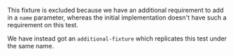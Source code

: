 This fixture is excluded because we have an additional requirement to add in a `name` parameter, whereas the initial implementation doesn't have such a requirement on this test.

We have instead got an `additional-fixture` which replicates this test under the same name.